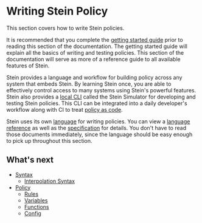 # Writing Stein Policy

This section covers how to write Stein policies.

It is recommended that you complete the [getting started guide]() prior to reading this section of the documentation. The getting started guide will explain all the basics of writing and testing policies. This section of the documentation will serve as more of a reference guide to all available features of Stein.

Stein provides a language and workflow for building policy across any system that embeds Stein. By learning Stein once, you are able to effectively control access to many systems using Stein's powerful features. Stein also provides a [local CLI]() called the Stein Simulator for developing and testing Stein policies. This CLI can be integrated into a daily developer's workflow along with CI to treat [policy as code]().

Stein uses its own [language]() for writing policies. You can view a [language reference]() as well as the [specification]() for details. You don't have to read those documents immediately, since the language should be easy enough to pick up throughout this section.

## What's next

- [Syntax](syntax/syntax.md)
  - [Interpolation Syntax](syntax/interpolation.md)
- [Policy](policy.md)
  - [Rules](policy/rules.md)
  - [Variables](policy/variables.md)
  - [Functions](policy/functions.md)
  - [Config](policy/config.md)
